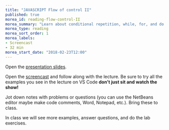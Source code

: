 ```yaml
---
title: "JAVASCRIPT Flow of control II"
published: true
morea_id: reading-flow-control-II
morea_summary: "Learn about conditional repetition, while, for, and do loops."
morea_type: reading
morea_sort_order: 1
morea_labels:
- Screencast
- 32 min
morea_start_date: "2018-02-23T12:00"
---
```


Open the [presentation slides](ITM352_flow_control_II.ppt). 

Open the [screencast](http://youtu.be/lgQ4MRGFhaE) and follow along with the lecture. Be sure to try all the examples you see in the lecture on VS Code **don't just sit and watch the show!**

Jot down notes with problems or questions (you can use the NetBeans editor maybe make code comments, Word, Notepad, etc.). Bring these to class.

In class we will see more examples, answer questions, and do the lab exercises. 